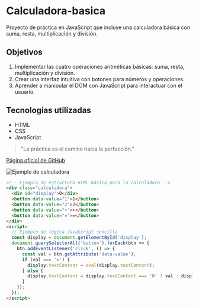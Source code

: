 # Calculadora-basica
Proyecto de práctica en JavaScript que incluye una calculadora básica con suma, resta, multiplicación y división.
## Objetivos

1. Implementar las cuatro operaciones aritméticas básicas: suma, resta, multiplicación y división.  
2. Crear una interfaz intuitiva con botones para números y operaciones.  
3. Aprender a manipular el DOM con JavaScript para interactuar con el usuario.

## Tecnologías utilizadas

- HTML  
- CSS  
- JavaScript

> "La práctica es el camino hacia la perfección."

[Página oficial de GitHub](https://github.com/Jhohanmelgar/Calculadora-basica)

![Ejemplo de calculadora](https://via.placeholder.com/300x150.png?text=Calculadora+B%C3%A1sica)

```html
<!-- Ejemplo de estructura HTML básica para la calculadora -->
<div class="calculadora">
  <div id="display">0</div>
  <button data-value="1">1</button>
  <button data-value="2">2</button>
  <button data-value="+">+</button>
  <button data-value="=">=</button>
</div>
<script>
  // Ejemplo de lógica JavaScript sencilla
  const display = document.getElementById('display');
  document.querySelectorAll('button').forEach(btn => {
    btn.addEventListener('click', () => {
      const val = btn.getAttribute('data-value');
      if (val === '=') {
        display.textContent = eval(display.textContent);
      } else {
        display.textContent = display.textContent === '0' ? val : display.textContent + val;
      }
    });
  });
</script>